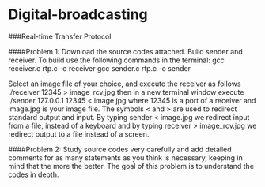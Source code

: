 # Digital-broadcasting


###Real-time Transfer Protocol

####Problem 1:  Download the source codes attached. Build sender and receiver. To build use the following commands in the terminal:
gcc receiver.c rtp.c -o receiver
gcc sender.c rtp.c -o sender

Select an image file of your choice, and execute the receiver as follows
 ./receiver 12345 > image_rcv.jpg
 then in a new terminal window execute 
 ./sender 127.0.0.1 12345 < image.jpg 
 where 12345 is a port of a receiver and image.jpg is your image file.
 The symbols < and > are used to redirect standard output and input.  By typing sender < image.jpg we redirect input from a file, instead of a keyboard and by typing receiver > image_rcv.jpg  we redirect output to  a file instead of a screen.

####Problem 2:  Study source codes very carefully and add detailed comments for as many statements as you think is necessary, keeping in mind that the more the better. The goal of this problem is to understand the codes in depth.  

